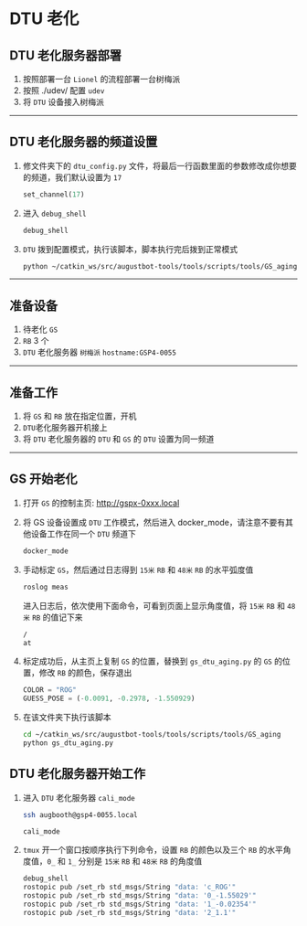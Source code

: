 # DTU 老化

## DTU 老化服务器部署

1. 按照部署一台 `Lionel` 的流程部署一台树梅派
2. 按照 ./udev/ 配置 `udev`
3. 将 `DTU` 设备接入树梅派

---

## DTU 老化服务器的频道设置

1. 修文件夹下的 `dtu_config.py` 文件，将最后一行函数里面的参数修改成你想要的频道，我们默认设置为 `17`

    ```python
    set_channel(17)
    ```

2. 进入 `debug_shell`

    ```bash
    debug_shell
    ```

3. `DTU` 拨到配置模式，执行该脚本，脚本执行完后拨到正常模式

    ```bash
    python ~/catkin_ws/src/augustbot-tools/tools/scripts/tools/GS_aging/script/dtu_config.py
    ```

---

## 准备设备

1. 待老化 `GS`
2. `RB` 3 个
3. `DTU` 老化服务器 `树梅派` `hostname:GSP4-0055`

---

## 准备工作

1. 将 `GS` 和 `RB` 放在指定位置，开机
2. `DTU`老化服务器开机接上
3. 将 `DTU` 老化服务器的 `DTU` 和 `GS` 的 `DTU` 设置为同一频道

---

## GS 开始老化

1. 打开 `GS` 的控制主页: http://gspx-0xxx.local
2. 将 GS 设备设置成 `DTU` 工作模式，然后进入 docker_mode，请注意不要有其他设备工作在同一个 `DTU` 频道下

    ```bash
    docker_mode
    ```

3. 手动标定 `GS`，然后通过日志得到 `15米` `RB` 和 `48米` `RB` 的水平弧度值

    ```bash
    roslog meas
    ```

    进入日志后，依次使用下面命令，可看到页面上显示角度值，将 `15米` `RB` 和  `48米` `RB` 的值记下来

    ```bash
    /
    at 
    ```

4. 标定成功后，从主页上复制 `GS` 的位置，替换到 `gs_dtu_aging.py` 的 `GS` 的位置，修改 `RB` 的颜色，保存退出

    ```python
    COLOR = "ROG"
    GUESS_POSE = (-0.0091, -0.2978, -1.550929)
    ```

5. 在该文件夹下执行该脚本

    ```bash
    cd ~/catkin_ws/src/augustbot-tools/tools/scripts/tools/GS_aging
    python gs_dtu_aging.py
    ```

## DTU 老化服务器开始工作

1. 进入 `DTU` 老化服务器 `cali_mode`

    ```bash
    ssh augbooth@gsp4-0055.local
    ```

    ```bash
    cali_mode
    ```

2. `tmux` 开一个窗口按顺序执行下列命令，设置 `RB` 的颜色以及三个 `RB` 的水平角度值，`0_` 和 `1_` 分别是  `15米` `RB` 和  `48米` `RB` 的角度值  

    ```bash
    debug_shell
    rostopic pub /set_rb std_msgs/String "data: 'c_ROG'"
    rostopic pub /set_rb std_msgs/String "data: '0_-1.55029'"
    rostopic pub /set_rb std_msgs/String "data: '1_-0.02354'"
    rostopic pub /set_rb std_msgs/String "data: '2_1.1'"

    ```

